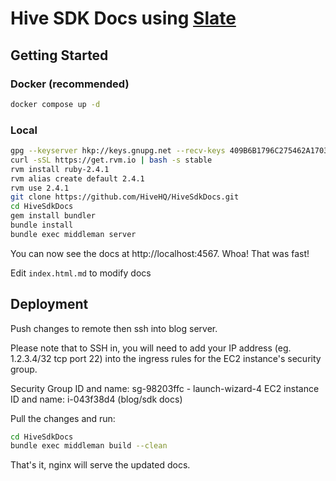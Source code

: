 # Hive SDK Docs using [Slate](https://lord.github.io/slate/#introduction)

## Getting Started

### Docker (recommended)

```sh
docker compose up -d
```

### Local

```sh
gpg --keyserver hkp://keys.gnupg.net --recv-keys 409B6B1796C275462A1703113804BB82D39DC0E3 7D2BAF1CF37B13E2069D6956105BD0E739499BDB
curl -sSL https://get.rvm.io | bash -s stable
rvm install ruby-2.4.1
rvm alias create default 2.4.1
rvm use 2.4.1
git clone https://github.com/HiveHQ/HiveSdkDocs.git
cd HiveSdkDocs
gem install bundler
bundle install
bundle exec middleman server
```

You can now see the docs at http://localhost:4567. Whoa! That was fast!

Edit `index.html.md` to modify docs

## Deployment

Push changes to remote then ssh into blog server.

Please note that to SSH in, you will need to add your IP address (eg. 1.2.3.4/32 tcp port 22) into the ingress rules for the EC2 instance's security group.

Security Group ID and name: sg-98203ffc - launch-wizard-4
EC2 instance ID and name: i-043f38d4 (blog/sdk docs)

Pull the changes and run:

```sh
cd HiveSdkDocs
bundle exec middleman build --clean
```

That's it, nginx will serve the updated docs.
